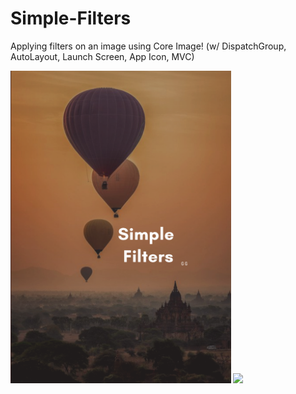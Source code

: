 # Simple-Filters
Applying filters on an image using Core Image! (w/ DispatchGroup, AutoLayout, Launch Screen, App Icon, MVC)

<img src="sf_launch_screen.png" height="500">
<img src="https://user-images.githubusercontent.com/15641201/55918807-6e9e1d00-5ba8-11e9-9404-b006fc89aa88.gif">
